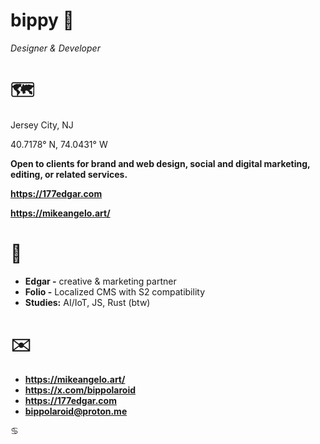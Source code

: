 # bippy 🚬
*Designer & Developer*


# 🗺️
Jersey City, NJ

40.7178° N, 74.0431° W

**Open to clients for brand and web design, social and digital marketing, editing, or related services.**

**https://177edgar.com**

**https://mikeangelo.art/**

# 🚀
- **Edgar -** creative & marketing partner
- **Folio -** Localized CMS with S2 compatibility
- **Studies:** AI/IoT, JS, Rust (btw)
  

# ✉️
- **https://mikeangelo.art/**
- **https://x.com/bippolaroid**
- **https://177edgar.com**
- **bippolaroid@proton.me**

♋

<!---
bippolaroid/bippolaroid is a ✨ special ✨ repository because its `README.md` (this file) appears on your GitHub profile.
You can click the Preview link to take a look at your changes.
--->
